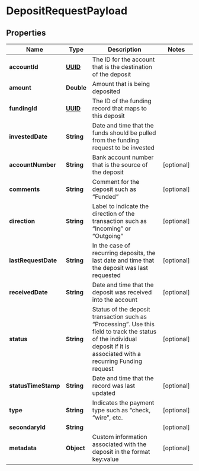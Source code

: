 
# DepositRequestPayload

## Properties
Name | Type | Description | Notes
------------ | ------------- | ------------- | -------------
**accountId** | [**UUID**](UUID.md) | The ID for the account that is the destination of the deposit | 
**amount** | **Double** | Amount that is being deposited | 
**fundingId** | [**UUID**](UUID.md) | The ID of the funding record that maps to this deposit | 
**investedDate** | **String** | Date and time that the funds should be pulled from the funding request to be invested | 
**accountNumber** | **String** | Bank account number that is the source of the deposit |  [optional]
**comments** | **String** | Comment for the deposit such as “Funded” |  [optional]
**direction** | **String** | Label to indicate the direction of the transaction such as “Incoming” or “Outgoing” |  [optional]
**lastRequestDate** | **String** | In the case of recurring deposits, the last date and time that the deposit was last requested |  [optional]
**receivedDate** | **String** | Date and time that the deposit was received into the account |  [optional]
**status** | **String** | Status of the deposit transaction such as “Processing”. Use this field to track the status of the individual deposit if it is associated with a recurring Funding request |  [optional]
**statusTimeStamp** | **String** | Date and time that the record was last updated |  [optional]
**type** | **String** | Indicates the payment type such as “check, “wire”, etc. |  [optional]
**secondaryId** | **String** |  |  [optional]
**metadata** | **Object** | Custom information associated with the deposit in the format key:value |  [optional]




